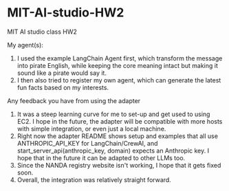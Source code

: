 # MIT-AI-studio-HW2
MIT AI studio class HW2

My agent(s): 
1) I used the example LangChain Agent first, which transform the message into pirate 
English, while keeping the core meaning intact but making it sound like a pirate 
would say it.
2) I then also tried to register my own agent, which can generate the latest fun facts based on my interests. 
   
Any feedback you have from using the adapter
1) It was a steep learning curve for me to set-up and get used to using EC2. I hope in the future, the adapter will be compatible with more hosts with simple integration, or even just a local machine.
2) Right now the adapter README shows setup and examples that all use ANTHROPIC_API_KEY for LangChain/CrewAI, and start_server_api(anthropic_key, domain) expects an Anthropic key. I hope that in the future it can be adapted to other LLMs too.
3) Since the NANDA registry website isn't working, I hope that it gets fixed soon.
4) Overall, the integration was relatively straight forward. 
